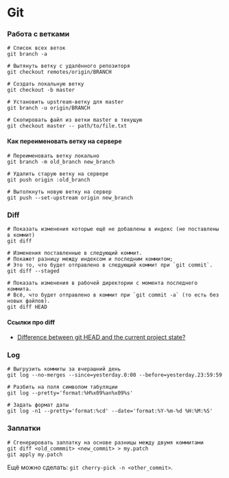 # Git

### Работа с ветками

```shell
# Список всех веток
git branch -a

# Вытянуть ветку с удалённого репозиторя
git checkout remotes/origin/BRANCH

# Создать локальную ветку
git checkout -b master

# Установить upstream-ветку для master
git branch -u origin/BRANCH

# Скопировать файл из ветки master в текущую
git checkout master -- path/to/file.txt
```

#### Как переименовать ветку на сервере

```shell
# Переименовать ветку локально
git branch -m old_branch new_branch

# Удалить старую ветку на сервере
git push origin :old_branch

# Вытолкнуть новую ветку на сервер
git push --set-upstream origin new_branch
```

### Diff

```shell
# Показать изменения которые ещё не добавлены в индекс (не поставлены в коммит)
git diff

# Изменения поставленные в следующий коммит.
# Покажет разницу между индексом и последним коммитом;
# Это то, что будет отправлено в следующий коммит при `git commit`.
git diff --staged

# Показать изменения в рабочей директории с момента последнего коммита.
# Всё, что будет отправлено в коммит при `git commit -a` (то есть без новых файлов).
git diff HEAD
```

#### Ссылки про diff

- [Difference between git HEAD and the current project state?](https://stackoverflow.com/questions/3293607/difference-between-git-head-and-the-current-project-state)

### Log

```shell
# Выгрузить коммиты за вчерашний день
git log --no-merges --since=yesterday.0:00 --before=yesterday.23:59:59

# Разбить на поля символом табуляции
git log --pretty='format:%H%x09%an%x09%s'

# Задать формат даты
git log -n1 --pretty='format:%cd' --date='format:%Y-%m-%d %H:%M:%S'
```

### Заплатки

```shell
# Сгенерировать заплатку на основе разницы между двумя коммитами
git diff <old_commmit> <new_commit> > my.patch
git apply my.patch
```

Ещё можно сделать: `git cherry-pick -n <other_commit>`.

